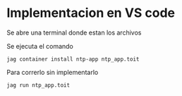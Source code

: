 # Implementacion en VS code

Se abre una terminal donde estan los archivos

Se ejecuta el comando

```
jag container install ntp-app ntp_app.toit
```
Para correrlo sin implementarlo
```
jag run ntp_app.toit
```
